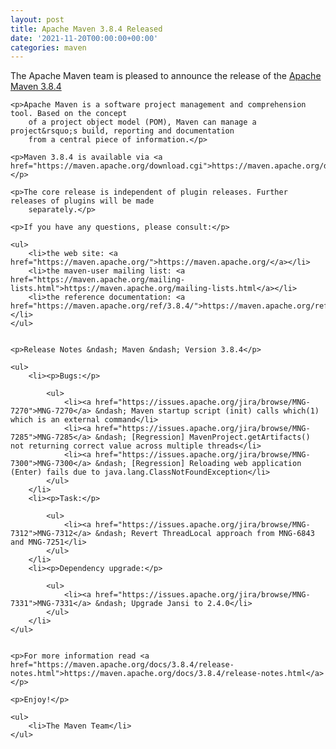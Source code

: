 ```yaml
---
layout: post
title: Apache Maven 3.8.4 Released
date: '2021-11-20T00:00:00+00:00'
categories: maven
---
```

<div class="entry-content"><p>The Apache Maven team is pleased to announce the release of the <a href="https://maven.apache.org/ref/3.8.4/">Apache Maven 3.8.4</a></p>

    <p>Apache Maven is a software project management and comprehension tool. Based on the concept
        of a project object model (POM), Maven can manage a project&rsquo;s build, reporting and documentation
        from a central piece of information.</p>

    <p>Maven 3.8.4 is available via <a href="https://maven.apache.org/download.cgi">https://maven.apache.org/download.cgi</a></p>

    <p>The core release is independent of plugin releases. Further releases of plugins will be made
        separately.</p>

    <p>If you have any questions, please consult:</p>

    <ul>
        <li>the web site: <a href="https://maven.apache.org/">https://maven.apache.org/</a></li>
        <li>the maven-user mailing list: <a href="https://maven.apache.org/mailing-lists.html">https://maven.apache.org/mailing-lists.html</a></li>
        <li>the reference documentation: <a href="https://maven.apache.org/ref/3.8.4/">https://maven.apache.org/ref/3.8.4/</a></li>
    </ul>


    <p>Release Notes &ndash; Maven &ndash; Version 3.8.4</p>

    <ul>
        <li><p>Bugs:</p>

            <ul>
                <li><a href="https://issues.apache.org/jira/browse/MNG-7270">MNG-7270</a> &ndash; Maven startup script (init) calls which(1) which is an external command</li>
                <li><a href="https://issues.apache.org/jira/browse/MNG-7285">MNG-7285</a> &ndash; [Regression] MavenProject.getArtifacts() not returning correct value across multiple threads</li>
                <li><a href="https://issues.apache.org/jira/browse/MNG-7300">MNG-7300</a> &ndash; [Regression] Reloading web application (Enter) fails due to java.lang.ClassNotFoundException</li>
            </ul>
        </li>
        <li><p>Task:</p>

            <ul>
                <li><a href="https://issues.apache.org/jira/browse/MNG-7312">MNG-7312</a> &ndash; Revert ThreadLocal approach from MNG-6843 and MNG-7251</li>
            </ul>
        </li>
        <li><p>Dependency upgrade:</p>

            <ul>
                <li><a href="https://issues.apache.org/jira/browse/MNG-7331">MNG-7331</a> &ndash; Upgrade Jansi to 2.4.0</li>
            </ul>
        </li>
    </ul>


    <p>For more information read <a href="https://maven.apache.org/docs/3.8.4/release-notes.html">https://maven.apache.org/docs/3.8.4/release-notes.html</a></p>

    <p>Enjoy!</p>

    <ul>
        <li>The Maven Team</li>
    </ul>

</div>
